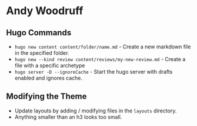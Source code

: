 # Andy Woodruff

## Hugo Commands
- `hugo new content content/folder/name.md` - Create a new markdown file in the specified folder.
- `hugo new --kind review content/reviews/my-new-review.md` - Create a file with a specific archetype
- `hugo server -D --ignoreCache` - Start the hugo server with drafts enabled and ignores cache.

## Modifying the Theme
- Update layouts by adding / modifying files in the `layouts` directory.
- Anything smaller than an h3 looks too small.
